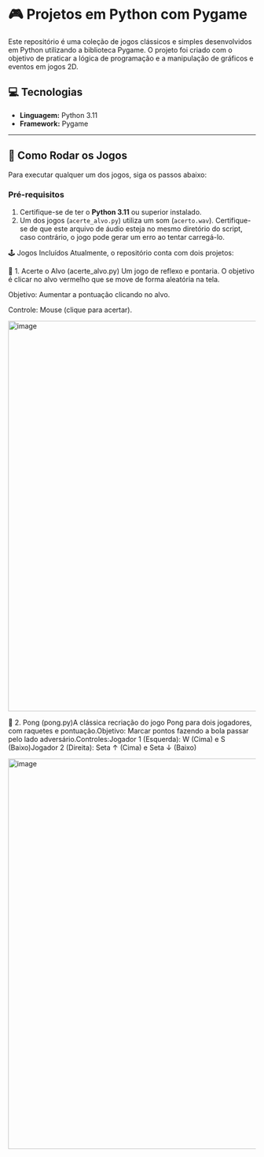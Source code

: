 # 🎮 Projetos em Python com Pygame 

Este repositório é uma coleção de jogos clássicos e simples desenvolvidos em Python utilizando a biblioteca Pygame. O projeto foi criado com o objetivo de praticar a lógica de programação e a manipulação de gráficos e eventos em jogos 2D.

## 💻 Tecnologias

* **Linguagem:** Python 3.11
* **Framework:** Pygame

---

## 🚀 Como Rodar os Jogos

Para executar qualquer um dos jogos, siga os passos abaixo:

### Pré-requisitos

1.  Certifique-se de ter o **Python 3.11** ou superior instalado.
2.  Um dos jogos (`acerte_alvo.py`) utiliza um som (`acerto.wav`). Certifique-se de que este arquivo de áudio esteja no mesmo diretório do script, caso contrário, o jogo pode gerar um erro ao tentar carregá-lo.

🕹️ Jogos Incluídos
Atualmente, o repositório conta com dois projetos:

🎯 1. Acerte o Alvo (acerte_alvo.py)
Um jogo de reflexo e pontaria. O objetivo é clicar no alvo vermelho que se move de forma aleatória na tela.

Objetivo: Aumentar a pontuação clicando no alvo.

Controle: Mouse (clique para acertar).

<img width="1004" height="795" alt="image" src="https://github.com/user-attachments/assets/c0f4cb65-6d7e-4d6b-bee7-edb59304ddbe" />

🏓 2. Pong (pong.py)A clássica recriação do jogo Pong para dois jogadores, com raquetes e pontuação.Objetivo: Marcar pontos fazendo a bola passar pelo lado adversário.Controles:Jogador 1 (Esquerda): W (Cima) e S (Baixo)Jogador 2 (Direita): Seta $\uparrow$ (Cima) e Seta $\downarrow$ (Baixo)

<img width="1005" height="795" alt="image" src="https://github.com/user-attachments/assets/6d861b9c-1a0c-45c1-8cd8-4719cfeeea2e" />

